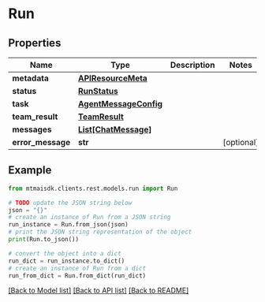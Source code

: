 # Run


## Properties

Name | Type | Description | Notes
------------ | ------------- | ------------- | -------------
**metadata** | [**APIResourceMeta**](APIResourceMeta.md) |  | 
**status** | [**RunStatus**](RunStatus.md) |  | 
**task** | [**AgentMessageConfig**](AgentMessageConfig.md) |  | 
**team_result** | [**TeamResult**](.md) |  | 
**messages** | [**List[ChatMessage]**](ChatMessage.md) |  | 
**error_message** | **str** |  | [optional] 

## Example

```python
from mtmaisdk.clients.rest.models.run import Run

# TODO update the JSON string below
json = "{}"
# create an instance of Run from a JSON string
run_instance = Run.from_json(json)
# print the JSON string representation of the object
print(Run.to_json())

# convert the object into a dict
run_dict = run_instance.to_dict()
# create an instance of Run from a dict
run_from_dict = Run.from_dict(run_dict)
```
[[Back to Model list]](../README.md#documentation-for-models) [[Back to API list]](../README.md#documentation-for-api-endpoints) [[Back to README]](../README.md)


